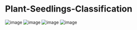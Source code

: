 # Plant-Seedlings-Classification
![image](https://github.com/user-attachments/assets/833a478d-6901-46cf-b952-fbb0bb9a2b2c)
![image](https://github.com/user-attachments/assets/efae52d3-66fd-4925-8fb4-b757ac377d23)
![image](https://github.com/user-attachments/assets/cad676bd-e6ce-4e62-a43b-afdab3624c89)
![image](https://github.com/user-attachments/assets/0cc8c564-81cf-4a21-91d5-35d5c5902661)
